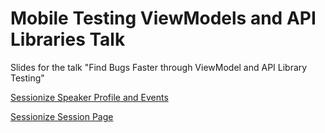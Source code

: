 # Mobile Testing ViewModels and API Libraries Talk

Slides for the talk "Find Bugs Faster through ViewModel and API Library Testing"

[Sessionize Speaker Profile and Events](https://sessionize.com/andy-lech)

[Sessionize Session Page](https://sessionize.com/s/andy-lech/find-mobile-bugs-faster-through-viewmodel-and-api-/145961)

<!--

Title page:

![Talk Title Page](./.github/images/)

Topics page:

![Talk Topics Page](./.github/images/)

-->
